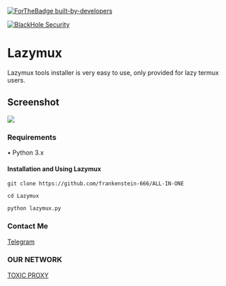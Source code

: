 [![ForTheBadge built-by-developers](http://ForTheBadge.com/images/badges/built-by-developers.svg)](https://github.com/Gameye98)  

[![BlackHole Security](core/gitbhs.svg)](https://github.com/BlackHoleSecurity)

# Lazymux
Lazymux tools installer is very easy to use, only provided for lazy termux users.

## Screenshot
<img src="core/lazymux.png">

### Requirements
• Python 3.x

#### Installation and Using Lazymux
```
git clone https://github.com/frankenstein-666/ALL-IN-ONE
```
```
cd Lazymux
```
```
python lazymux.py
```

### Contact Me
[Telegram](https://t.me/proxyvibe)

### OUR NETWORK
[TOXIC PROXY](https://telegra.ph/file/22f3a24a5ee6b4323f824.jpg)
